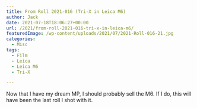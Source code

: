 ```yaml
---
title: From Roll 2021-016 (Tri-X in Leica M6)
author: Jack
date: 2021-07-18T18:06:27+00:00
url: /2021/from-roll-2021-016-tri-x-in-leica-m6/
featuredImage: /wp-content/uploads/2021/07/2021-Roll-016-21.jpg
categories:
  - Misc
tags:
  - Film
  - Leica
  - Leica M6
  - Tri-X

---
```

<!--kg-card-begin: html-->

Now that I have my dream MP, I should probably sell the M6. If I do, this will have been the last roll I shot with it.

<div class="wp-block-envira-envira-gallery">
</div>

<!--kg-card-end: html-->